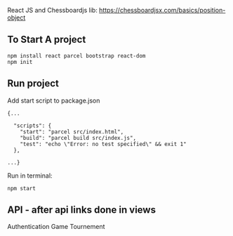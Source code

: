 React JS and Chessboardjs lib: https://chessboardjsx.com/basics/position-object

## To Start A project

```
npm install react parcel bootstrap react-dom
npm init
```

## Run project

Add start script to package.json

```
{...

  "scripts": {
    "start": "parcel src/index.html",
    "build": "parcel build src/index.js",
    "test": "echo \"Error: no test specified\" && exit 1"
  },

...}

```

Run in terminal:

```
npm start
```

## API - after api links done in views

Authentication
Game
Tournement

